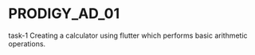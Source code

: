 # PRODIGY_AD_01
task-1
Creating a calculator using flutter which performs basic arithmetic operations.
